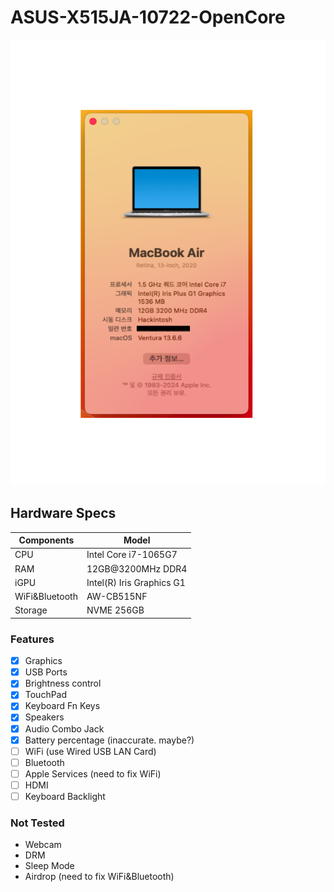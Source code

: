 # ASUS-X515JA-10722-OpenCore

![info.png](./info.png)

## Hardware Specs

| Components     | Model                     |
| -------------- | ------------------------- |
| CPU            | Intel Core i7-1065G7      |
| RAM            | 12GB@3200MHz DDR4         |
| iGPU           | Intel(R) Iris Graphics G1 |
| WiFi&Bluetooth | AW-CB515NF                |
| Storage        | NVME 256GB                |

### Features

- [x] Graphics
- [x] USB Ports
- [x] Brightness control
- [x] TouchPad
- [x] Keyboard Fn Keys
- [x] Speakers
- [x] Audio Combo Jack
- [x] Battery percentage (inaccurate. maybe?)
- [ ] WiFi (use Wired USB LAN Card)
- [ ] Bluetooth
- [ ] Apple Services (need to fix WiFi)
- [ ] HDMI
- [ ] Keyboard Backlight

### Not Tested

- Webcam
- DRM
- Sleep Mode
- Airdrop (need to fix WiFi&Bluetooth)
